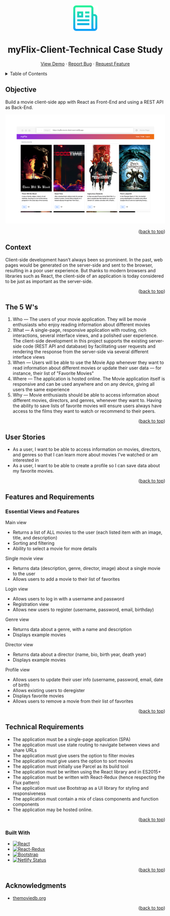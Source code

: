 <a name="readme-top"></a>

<!-- PROJECT LOGO -->
<br />
<div align="center">
  <a href="https://github.com/rmoise/simple-js-app">
    <img src="img/logo-readme.png" alt="Logo" width="80" height="80">
  </a>

  <h1 align="center">myFlix-Client-Technical Case Study</h1>

  <p align="center">
    <a href="https://myflix-movie-client-react.netlify.app/">View Demo</a>
    ·
    <a href="https://github.com/rmoise/myFlix-client/issues">Report Bug</a>
    ·
    <a href="https://github.com/rmoise/myFlix-client/issues">Request Feature</a>
  </p>
</div>

<!-- TABLE OF CONTENTS -->
<details>
  <summary>Table of Contents</summary>
  <ol>
    <li>
      <a href="#objective">Objective</a>
        <li><a href="#context">Context</a></li>
    </li>
    <li><a href="#the-5-ws">The 5 Ws</a></li>
       <li><a href="#user-stories">User Stories</a></li>
        <li><a href="#features-and-requirements">Features and Requirements</a></li>
        <ul>
        <li><a href="#essential-views-and-features">Essential Views and Features</a>
    </li>
    </ul>
     <li><a href="#technical-requirements">Technical Requirements</a>
    <li><a href="#built-with">Built With</a></li>
     <li><a href="#acknowledgments">Acknowledgments</a></li>
  </ol>
</details>

## Objective

Build a movie client-side app with React as Front-End and using a REST API as Back-End.

[![myFlix client screenshot][product-screenshot]](https://myflix-movie-client-react.netlify.app/)

<p align="right">(<a href="#readme-top">back to top</a>)</p>

## Context

Client-side development hasn’t always been so prominent. In the past, web pages would be generated on the server-side and sent to the browser, resulting in a poor user experience. But thanks to modern browsers and libraries such as React, the client-side of an application is today considered to be just as important as the server-side.

<p align="right">(<a href="#readme-top">back to top</a>)</p>

## The 5 W's

1. Who — The users of your movie application. They will be movie enthusiasts who enjoy reading information about different movies
2. What — A single-page, responsive application with routing, rich interactions, several interface views, and a polished user experience. The client-side development in this project supports the existing server-side code (REST API and database) by facilitating user requests and rendering the response from the server-side via several different interface views
3. When — Users will be able to use the Movie App whenever they want to read information about different movies or update their user data — for instance, their list of "Favorite Movies"
4. Where — The application is hosted online. The Movie application itself is responsive and can be used anywhere and on any device, giving all users the same experience
5. Why — Movie enthusiasts should be able to access information about different movies, directors, and genres, whenever they want to. Having the ability to save lists of favorite movies will ensure users always have access to the films they want to watch or recommend to their peers.

<p align="right">(<a href="#readme-top">back to top</a>)</p>

## User Stories

- As a user, I want to be able to access information on movies, directors, and genres so that I can learn more about movies I've watched or am interested in
- As a user, I want to be able to create a profile so I can save data about my favorite movies.

<p align="right">(<a href="#readme-top">back to top</a>)</p>

## Features and Requirements
### Essential Views and Features

Main view

- Returns a list of ALL movies to the user (each listed item with an image, title, and description)
- Sorting and filtering
- Ability to select a movie for more details

Single movie view

- Returns data (description, genre, director, image) about a single movie to the user
- Allows users to add a movie to their list of favorites

Login view

- Allows users to log in with a username and password
- Registration view
- Allows new users to register (username, password, email, birthday)

Genre view

- Returns data about a genre, with a name and description
- Displays example movies

Director view

- Returns data about a director (name, bio, birth year, death year)
- Displays example movies

Profile view

- Allows users to update their user info (username, password, email, date of birth)
- Allows existing users to deregister
- Displays favorite movies
- Allows users to remove a movie from their list of favorites

<p align="right">(<a href="#readme-top">back to top</a>)</p>

## Technical Requirements

- The application must be a single-page application (SPA)
- The application must use state routing to navigate between views and share URLs
- The application must give users the option to filter movies
- The application must give users the option to sort movies
- The application must initially use Parcel as its build tool
- The application must be written using the React library and in ES2015+
- The application must be written with React-Redux (hence respecting the Flux pattern)
- The application must use Bootstrap as a UI library for styling and responsiveness
- The application must contain a mix of class components and function components
- The application may be hosted online.

<p align="right">(<a href="#readme-top">back to top</a>)</p>

### Built With

<!-- prettier-ignore -->
* [![React][react.org]][react-url]
* [![React-Redux][react-redux.org]][react-redux-url]
* [![Bootstrap][bootstrap.com]][bootstrap-url]
* [![Netlify Status](https://api.netlify.com/api/v1/badges/974b109e-2090-4460-9490-350a84f313f9/deploy-status)](https://app.netlify.com/sites/myflix-movie-client-react/deploys)

<p align="right">(<a href="#readme-top">back to top</a>)</p>

## Acknowledgments

<!-- prettier-ignore -->
* [themoviedb.org](https://www.themoviedb.org/)

<p align="right">(<a href="#readme-top">back to top</a>)</p>

<!-- MARKDOWN LINKS & IMAGES -->
<!-- https://www.markdownguide.org/basic-syntax/#reference-style-links -->

[react.org]: https://img.shields.io/badge/React-20232A?style=for-the-badge&logo=react&logoColor=61DAFB
[react-url]: https://reactjs.org
[react-redux.org]: https://img.shields.io/badge/Redux-593D88?style=for-the-badge&logo=redux&logoColor=white
[react-redux-url]: https://react-redux.js.org
[bootstrap.com]: https://img.shields.io/badge/Bootstrap-563D7C?style=for-the-badge&logo=bootstrap&logoColor=white
[bootstrap-url]: https://getbootstrap.com
[product-screenshot]: img/myFlix-screenshot.png
